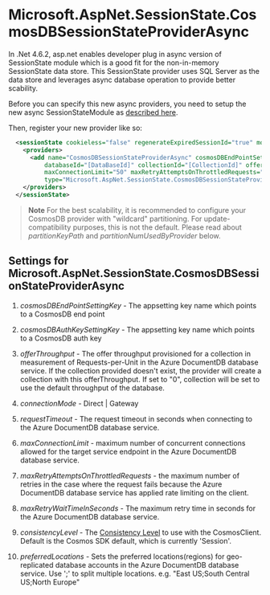# Microsoft.AspNet.SessionState.CosmosDBSessionStateProviderAsync
In .Net 4.6.2, asp.net enables developer plug in async version of SessionState module which is a good fit for the non-in-memory SessionState data store. This SessionState provider uses SQL Server as the data store and leverages async database operation to provide better scability.

Before you can specify this new async providers, you need to setup the new async SessionStateModule as [described here](https://github.com/aspnet/AspNetSessionState/blob/main/docs/SessionStateModule.md).

Then, register your new provider like so:
```xml
  <sessionState cookieless="false" regenerateExpiredSessionId="true" mode="Custom" customProvider="CosmosDBSessionStateProviderAsync">
    <providers>
      <add name="CosmosDBSessionStateProviderAsync" cosmosDBEndPointSettingKey="cosmosDBEndPointSetting" cosmosDBAuthKeySettingKey="cosmosDBAuthKeySetting"
          databaseId="[DataBaseId]" collectionId="[CollectionId]" offerThroughput="5000" connectionMode="Direct" requestTimeout="5"
          maxConnectionLimit="50" maxRetryAttemptsOnThrottledRequests="10" maxRetryWaitTimeInSeconds="10" consistencyLevel="Session" preferredLocations=""
          type="Microsoft.AspNet.SessionState.CosmosDBSessionStateProviderAsync, Microsoft.AspNet.SessionState.CosmosDBSessionStateProviderAsync, Version=1.1.0.0, Culture=neutral, PublicKeyToken=31bf3856ad364e35"/>
    </providers>
  </sessionState>
```
> **Note**
> For the best scalability, it is recommended to configure your CosmosDB provider with "wildcard" partitioning. For update-compatibility purposes, this is not the default. Please read about *partitionKeyPath* and *partitionNumUsedByProvider* below.

## Settings for Microsoft.AspNet.SessionState.CosmosDBSessionStateProviderAsync
1. *cosmosDBEndPointSettingKey* - The appsetting key name which points to a CosmosDB end point

2. *cosmosDBAuthKeySettingKey* - The appsetting key name which points to a CosmosDB auth key

3. *offerThroughput* - The offer throughput provisioned for a collection in measurement of Requests-per-Unit in the Azure DocumentDB database service. If the collection provided doesn't exist, the provider will create a collection with this offerThroughput. If set to "0", collection will be set to use the default throughput of the database.

4. *connectionMode* - Direct | Gateway

5. *requestTimeout* - The request timeout in seconds when connecting to the Azure DocumentDB database service.

6. *maxConnectionLimit* - maximum number of concurrent connections allowed for the target service endpoint in the Azure DocumentDB database service.

7. *maxRetryAttemptsOnThrottledRequests* - the maximum number of retries in the case where the request fails because the Azure DocumentDB database service has applied rate limiting on the client.

8. *maxRetryWaitTimeInSeconds* - The maximum retry time in seconds for the Azure DocumentDB database service.

9. *consistencyLevel* - The [Consistency Level](https://learn.microsoft.com/en-us/azure/cosmos-db/consistency-levels) to use with the CosmosClient. Default is the Cosmos SDK default, which is currently 'Session'.

10. *preferredLocations* - Sets the preferred locations(regions) for geo-replicated database accounts in the Azure DocumentDB database service. Use ';' to split multiple locations. e.g. "East US;South Central US;North Europe"
